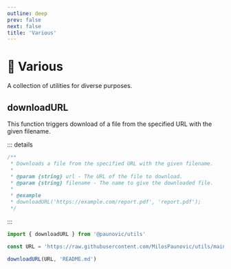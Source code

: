 ```yaml
---
outline: deep
prev: false
next: false
title: 'Various'
---
```


# 🧩 Various

A collection of utilities for diverse purposes.

## downloadURL

This function triggers download of a file from the specified URL with the given filename.

::: details
```ts
/**
 * Downloads a file from the specified URL with the given filename.
 *
 * @param {string} url - The URL of the file to download.
 * @param {string} filename - The name to give the downloaded file.
 *
 * @example
 * downloadURL('https://example.com/report.pdf', 'report.pdf');
 */
```
:::
```ts
import { downloadURL } from '@paunovic/utils'

const URL = 'https://raw.githubusercontent.com/MilosPaunovic/utils/main/README.md'

downloadURL(URL, 'README.md')
```
